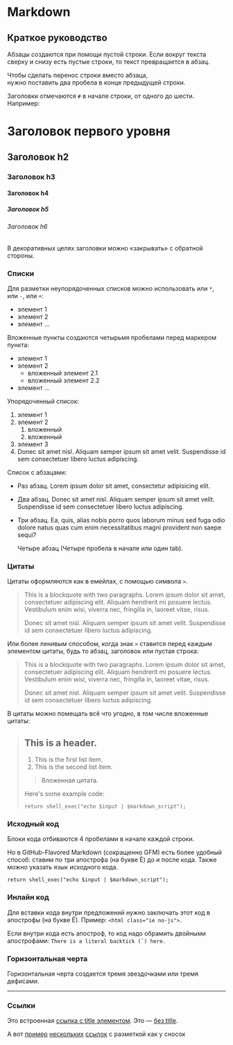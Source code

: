 
# Markdown

## Краткое руководство

Абзацы создаются при помощи пустой строки. Если вокруг текста сверху и снизу есть пустые строки, то текст превращается в абзац.

Чтобы сделать перенос строки вместо абзаца,   
нужно поставить два пробела в конце предыдущей строки.

Заголовки отмечаются `#` в начале строки, от одного до шести. Например:


# Заголовок первого уровня #
## Заголовок h2
### Заголовок h3
#### Заголовок h4
##### Заголовок h5
###### Заголовок h6  

В декоративных целях заголовки можно «закрывать» с обратной стороны.

### Списки

Для разметки неупорядоченных списков можно использовать или `*`, или `-`, или `+`:

- элемент 1
- элемент 2
- элемент ...

Вложенные пункты создаются четырьмя пробелами перед маркером пункта:

* элемент 1
* элемент 2
    * вложенный элемент 2.1
    * вложенный элемент 2.2
* элемент ...

Упорядоченный список:

1. элемент 1
2. элемент 2
    1. вложенный
    2. вложенный
3. элемент 3
4. Donec sit amet nisl. Aliquam semper ipsum sit amet velit. Suspendisse id sem consectetuer libero luctus adipiscing.

Список с абзацами:

* Раз абзац. Lorem ipsum dolor sit amet, consectetur adipisicing elit.

* Два абзац. Donec sit amet nisl. Aliquam semper ipsum sit amet velit. Suspendisse id sem consectetuer libero luctus adipiscing.

* Три абзац. Ea, quis, alias nobis porro quos laborum minus sed fuga odio dolore natus quas cum enim necessitatibus magni provident non saepe sequi?

    Четыре абзац (Четыре пробела в начале или один tab).

### Цитаты

Цитаты оформляются как в емейлах, с помощью символа `>`.

> This is a blockquote with two paragraphs. Lorem ipsum dolor sit amet,
> consectetuer adipiscing elit. Aliquam hendrerit mi posuere lectus.
> Vestibulum enim wisi, viverra nec, fringilla in, laoreet vitae, risus.
>
> Donec sit amet nisl. Aliquam semper ipsum sit amet velit. Suspendisse
> id sem consectetuer libero luctus adipiscing.

Или более ленивым способом, когда знак `>` ставится перед каждым элементом цитаты, будь то абзац, заголовок или пустая строка:

> This is a blockquote with two paragraphs. Lorem ipsum dolor sit amet,
consectetuer adipiscing elit. Aliquam hendrerit mi posuere lectus.
Vestibulum enim wisi, viverra nec, fringilla in, laoreet vitae, risus.
>
> Donec sit amet nisl. Aliquam semper ipsum sit amet velit. Suspendisse
id sem consectetuer libero luctus adipiscing.

В цитаты можно помещать всё что угодно, в том числе вложенные цитаты:

> ## This is a header.
>
> 1.   This is the first list item.
> 2.   This is the second list item.
>
> > Вложенная цитата.
>
> Here's some example code:
>
>     return shell_exec("echo $input | $markdown_script");

### Исходный код

Блоки кода отбиваются 4 пробелами в начале каждой строки.

Но в GitHub-Flavored Markdown (сокращенно GFM) есть более удобный способ: ставим по три апострофа (на букве Ё) до и после кода. Также можно указать язык исходного кода.

    return shell_exec("echo $input | $markdown_script");

### Инлайн код

Для вставки кода внутри предложений нужно заключать этот код в апострофы (на букве Ё). Пример: `<html class="ie no-js">`.

Если внутри кода есть апостроф, то код надо обрамить двойными апострофами: ``There is a literal backtick (`) here.``

### Горизонтальная черта

Горизонтальная черта создается тремя звездочками или тремя дефисами.

***

### Ссылки

Это встроенная [ссылка с title элементом](http://example.com/link "Я ссылка"). Это — [без title](http://example.com/link).

А вот [пример][1] [нескольких][2] [ссылок][id] с разметкой как у сносок

[1]: http://example.com/ "Optional Title Here"
[2]: http://example.com/some
[id]: http://example.com/links (Optional Title Here)




